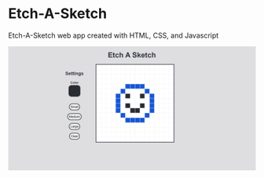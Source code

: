 # Etch-A-Sketch

Etch-A-Sketch web app created with HTML, CSS, and Javascript


![](./assets/Screenshot%202023-03-17%20002258.png)
